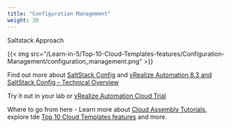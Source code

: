 ```yaml
---
title: "Configuration Management"
weight: 30
---
```

Saltstack Approach

{{< img src="/Learn-in-5/Top-10-Cloud-Templates-features/Configuration-Management/configuration_management.png" >}}


Find out more about [SaltStack Config](https://www.vmware.com/products/vrealize-automation/saltstack-config.html) and [vRealize Automation 8.3 and SaltStack Config – Technical Overview](https://blogs.vmware.com/management/2021/02/vrealize-automation-8-3-and-saltstack-config-technical-overview.html)

Try it out in your lab or [vRealize Automation Cloud Trial](https://www.vmware.com/products/vrealize-automation.html)

Where to go from here - Learn more about [Cloud Assembly Tutorials](https://docs.vmware.com/en/vRealize-Automation/services/Using-and-Managing-Cloud-Assembly/GUID-DB7DC86A-8936-411D-B586-0724171FFB40.html), explore tde [Top 10 Cloud Templates features](/Learn-in-5/Top-10-Cloud-Templates-features/)  and more.


